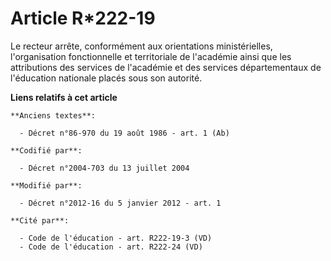# Article R*222-19

Le recteur arrête, conformément aux orientations ministérielles, l'organisation fonctionnelle et territoriale de l'académie
ainsi que les attributions des services de l'académie et des services départementaux de l'éducation nationale placés sous son
autorité.

**Liens relatifs à cet article**

	**Anciens textes**:

	  - Décret n°86-970 du 19 août 1986 - art. 1 (Ab)

	**Codifié par**:

	  - Décret n°2004-703 du 13 juillet 2004

	**Modifié par**:

	  - Décret n°2012-16 du 5 janvier 2012 - art. 1

	**Cité par**:

	  - Code de l'éducation - art. R222-19-3 (VD)
	  - Code de l'éducation - art. R222-24 (VD)
